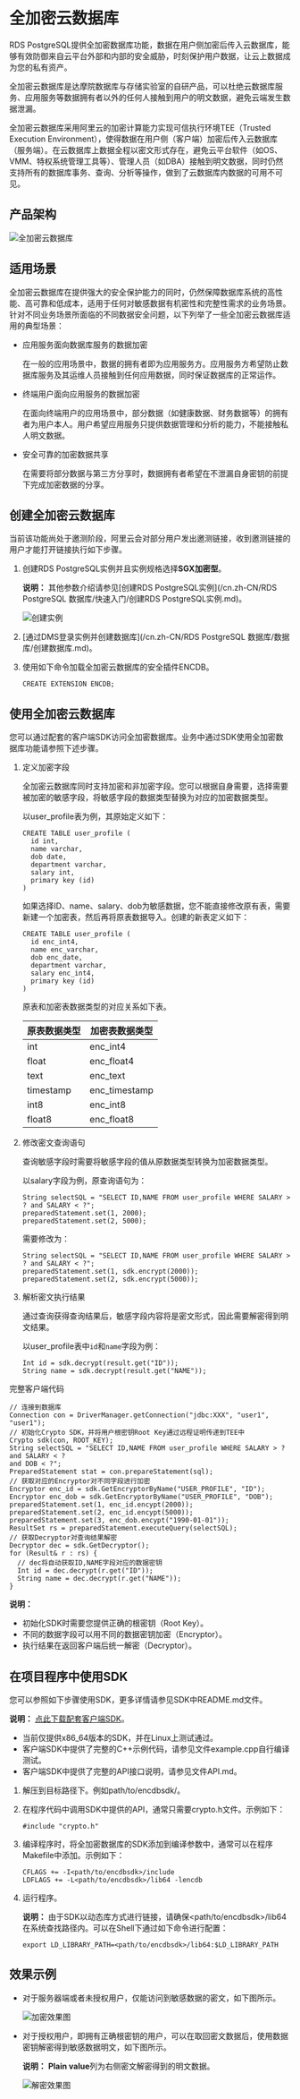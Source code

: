 # 全加密云数据库

RDS PostgreSQL提供全加密数据库功能，数据在用户侧加密后传入云数据库，能够有效防御来自云平台外部和内部的安全威胁，时刻保护用户数据，让云上数据成为您的私有资产。

全加密云数据库是达摩院数据库与存储实验室的自研产品，可以杜绝云数据库服务、应用服务等数据拥有者以外的任何人接触到用户的明文数据，避免云端发生数据泄漏。

全加密云数据库采用阿里云的加密计算能力实现可信执行环境TEE（Trusted Execution Environment），使得数据在用户侧（客户端）加密后传入云数据库（服务端）。在云数据库上数据全程以密文形式存在，避免云平台软件（如OS、VMM、特权系统管理工具等）、管理人员（如DBA）接触到明文数据，同时仍然支持所有的数据库事务、查询、分析等操作，做到了云数据库内数据的可用不可见。

## 产品架构

![全加密云数据库](https://static-aliyun-doc.oss-cn-hangzhou.aliyuncs.com/assets/img/zh-CN/6477559951/p67960.png)

## 适用场景

全加密云数据库在提供强大的安全保护能力的同时，仍然保障数据库系统的高性能、高可靠和低成本，适用于任何对敏感数据有机密性和完整性需求的业务场景。针对不同业务场景所面临的不同数据安全问题，以下列举了一些全加密云数据库适用的典型场景：

-   应用服务面向数据库服务的数据加密

    在一般的应用场景中，数据的拥有者即为应用服务方。应用服务方希望防止数据库服务及其运维人员接触到任何应用数据，同时保证数据库的正常运作。

-   终端用户面向应用服务的数据加密

    在面向终端用户的应用场景中，部分数据（如健康数据、财务数据等）的拥有者为用户本人。用户希望应用服务只提供数据管理和分析的能力，不能接触私人明文数据。

-   安全可靠的加密数据共享

    在需要将部分数据与第三方分享时，数据拥有者希望在不泄漏自身密钥的前提下完成加密数据的分享。


## 创建全加密云数据库

当前该功能尚处于邀测阶段，阿里云会对部分用户发出邀测链接，收到邀测链接的用户才能打开链接执行如下步骤。

1.  创建RDS PostgreSQL实例并且实例规格选择**SGX加密型**。

    **说明：** 其他参数介绍请参见[创建RDS PostgreSQL实例](/cn.zh-CN/RDS PostgreSQL 数据库/快速入门/创建RDS PostgreSQL实例.md)。

    ![创建实例](https://static-aliyun-doc.oss-cn-hangzhou.aliyuncs.com/assets/img/zh-CN/6477559951/p67970.png)

2.  [通过DMS登录实例并创建数据库](/cn.zh-CN/RDS PostgreSQL 数据库/数据库/创建数据库.md)。

3.  使用如下命令加载全加密云数据库的安全插件ENCDB。

    ```
    CREATE EXTENSION ENCDB;
    ```


## 使用全加密云数据库

您可以通过配套的客户端SDK访问全加密数据库。业务中通过SDK使用全加密数据库功能请参照下述步骤。

1.  定义加密字段

    全加密云数据库同时支持加密和非加密字段。您可以根据自身需要，选择需要被加密的敏感字段，将敏感字段的数据类型替换为对应的加密数据类型。

    以user\_profile表为例，其原始定义如下：

    ```
    CREATE TABLE user_profile (
      id int,
      name varchar,
      dob date,
      department varchar,
      salary int,
      primary key (id)
    )
    ```

    如果选择ID、name、salary、dob为敏感数据，您不能直接修改原有表，需要新建一个加密表，然后再将原表数据导入。创建的新表定义如下：

    ```
    CREATE TABLE user_profile (
      id enc_int4,
      name enc_varchar,
      dob enc_date,
      department varchar,
      salary enc_int4,
      primary key (id)
    )
    ```

    原表和加密表数据类型的对应关系如下表。

    |原表数据类型|加密表数据类型|
    |------|-------|
    |int|enc\_int4|
    |float|enc\_float4|
    |text|enc\_text|
    |timestamp|enc\_timestamp|
    |int8|enc\_int8|
    |float8|enc\_float8|

2.  修改密文查询语句

    查询敏感字段时需要将敏感字段的值从原数据类型转换为加密数据类型。

    以salary字段为例，原查询语句为：

    ```
    String selectSQL = "SELECT ID,NAME FROM user_profile WHERE SALARY > ? and SALARY < ?";
    preparedStatement.set(1, 2000);
    preparedStatement.set(2, 5000);
    ```

    需要修改为：

    ```
    String selectSQL = "SELECT ID,NAME FROM user_profile WHERE SALARY > ? and SALARY < ?";
    preparedStatement.set(1, sdk.encrypt(2000));
    preparedStatement.set(2, sdk.encrypt(5000));
    ```

3.  解析密文执行结果

    通过查询获得查询结果后，敏感字段内容将是密文形式，因此需要解密得到明文结果。

    以user\_profile表中`id`和`name`字段为例：

    ```
    Int id = sdk.decrypt(result.get("ID"));
    String name = sdk.decrypt(result.get("NAME"));
    ```


完整客户端代码

```
// 连接到数据库
Connection con = DriverManager.getConnection("jdbc:XXX", "user1", "user1");
// 初始化Crypto SDK，并将用户根密钥Root Key通过远程证明传递到TEE中
Crypto sdk(con, ROOT_KEY);
String selectSQL = "SELECT ID,NAME FROM user_profile WHERE SALARY > ? and SALARY < ?
and DOB < ?";
PreparedStatement stat = con.prepareStatement(sql);
// 获取对应的Encryptor对不同字段进行加密
Encryptor enc_id = sdk.GetEncryptorByName("USER_PROFILE", "ID");
Encryptor enc_dob = sdk.GetEncryptorByName("USER_PROFILE", "DOB");
preparedStatement.set(1, enc_id.encypt(2000));
preparedStatement.set(2, enc_id.encypt(5000));
preparedStatement.set(3, enc_dob.encypt("1990-01-01"));
ResultSet rs = preparedStatement.executeQuery(selectSQL);
// 获取Decryptor对查询结果解密
Decryptor dec = sdk.GetDecryptor();
for (Result& r : rs) {
  // dec将自动获取ID,NAME字段对应的数据密钥
  Int id = dec.decrypt(r.get("ID"));
  String name = dec.decrypt(r.get("NAME"));
}
```

**说明：**

-   初始化SDK时需要您提供正确的根密钥（Root Key）。
-   不同的数据字段可以用不同的数据密钥加密（Encryptor）。
-   执行结果在返回客户端后统一解密（Decryptor）。

## 在项目程序中使用SDK

您可以参照如下步骤使用SDK，更多详情请参见SDK中README.md文件。

**说明：** [点此下载配套客户端SDK](http://docs-aliyun.cn-hangzhou.oss.aliyun-inc.com/assets/attach/144151/cn_zh/1574652114855/encdbsdk.tar.gz)。

-   当前仅提供x86\_64版本的SDK，并在Linux上测试通过。
-   客户端SDK中提供了完整的C++示例代码，请参见文件example.cpp自行编译测试。
-   客户端SDK中提供了完整的API接口说明，请参见文件API.md。

1.  解压到目标路径下。例如path/to/encdbsdk/。
2.  在程序代码中调用SDK中提供的API，通常只需要crypto.h文件。示例如下：

    ```
    #include "crypto.h"
    ```

3.  编译程序时，将全加密数据库的SDK添加到编译参数中，通常可以在程序Makefile中添加。示例如下：

    ```
    CFLAGS += -I<path/to/encdbsdk>/include
    LDFLAGS += -L<path/to/encdbsdk>/lib64 -lencdb
    ```

4.  运行程序。

    **说明：** 由于SDK以动态库方式进行链接，请确保<path/to/encdbsdk\>/lib64在系统查找路径内。可以在Shell下通过如下命令进行配置：

    ```
    export LD_LIBRARY_PATH=<path/to/encdbsdk>/lib64:$LD_LIBRARY_PATH
    ```


## 效果示例

-   对于服务器端或者未授权用户，仅能访问到敏感数据的密文，如下图所示。

    ![加密效果图](https://static-aliyun-doc.oss-cn-hangzhou.aliyuncs.com/assets/img/zh-CN/6477559951/p67977.png)

-   对于授权用户，即拥有正确根密钥的用户，可以在取回密文数据后，使用数据密钥解密得到敏感数据明文，如下图所示。

    **说明：** **Plain value**列为右侧密文解密得到的明文数据。

    ![解密效果图](https://static-aliyun-doc.oss-cn-hangzhou.aliyuncs.com/assets/img/zh-CN/6477559951/p67978.png)


